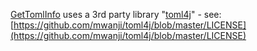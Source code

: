 [GetTomlInfo](https://github.com/eXioStorm/demimorph/blob/master/src/com/exiostorm/utils/GetTomlInfo.java) uses a 3rd party library "[toml4j](https://github.com/mwanji/toml4j)" - see: [https://github.com/mwanji/toml4j/blob/master/LICENSE](https://github.com/mwanji/toml4j/blob/master/LICENSE)
